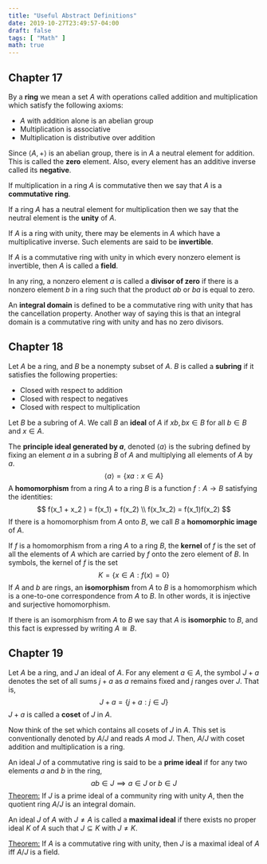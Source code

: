 ```yaml
---
title: "Useful Abstract Definitions"
date: 2019-10-27T23:49:57-04:00
draft: false
tags: [ "Math" ]
math: true
---
```


## Chapter 17

By a **ring** we mean a set $A$ with operations called addition and multiplication which satisfy the following axioms:

- $A$ with addition alone is an abelian group
- Multiplication is associative
- Multiplication is distributive over addition

Since $\langle A, + \rangle$ is an abelian group, there is in $A$ a neutral element for addition. This is called the **zero** element. Also, every element has an additive inverse called its **negative**.

If multiplication in a ring $A$ is commutative then we say that $A$ is a **commutative ring**.

If a ring $A$ has a neutral element for multiplication then we say that the neutral element is the **unity** of $A$.

If $A$ is a ring with unity, there may be elements in $A$ which have a multiplicative inverse. Such elements are said to be **invertible**.

If $A$ is a commutative ring with unity in which every nonzero element is invertible, then $A$ is called a **field**.

In any ring, a nonzero element $a$ is called a **divisor of zero** if there is a nonzero element $b$ in a ring such that the product $ab$ or $ba$ is equal to zero.

An **integral domain** is defined to be a commutative ring with unity that has the cancellation property. Another way of saying this is that an integral domain is a commutative ring with unity and has no zero divisors.

## Chapter 18

Let $A$ be a ring, and $B$ be a nonempty subset of $A$. $B$ is called a **subring** if it satisfies the following properties:

- Closed with respect to addition
- Closed with respect to negatives
- Closed with respect to multiplication

Let $B$ be a subring of $A$. We call $B$ an **ideal** of $A$ if $xb, bx \in B$ for all $b \in B$ and $x \in A$.

The **principle ideal generated by $a$**, denoted $\langle a \rangle$ is the subring defined by fixing an element $a$ in a subring $B$ of $A$ and multiplying all elements of $A$ by $a$.
$$
\langle a \rangle = \{ xa : x \in A \}
$$
A **homomorphism** from a ring $A$ to a ring $B$ is a function $f : A \to B$ satisfying the identities:
$$
f(x_1 + x_2 ) = f(x_1) + f(x_2) \\
f(x_1x_2) = f(x_1)f(x_2)
$$
If there is a homomorphism from $A$ onto $B$, we call $B$ a **homomorphic image** of $A$.

If $f$ is a homomorphism from a ring $A$ to a ring $B$, the **kernel** of $f$ is the set of all the elements of $A$ which are carried by $f$ onto the zero element of $B$. In symbols, the kernel of $f$ is the set
$$
K = \{x \in A: f(x) = 0\}
$$
If $A$ and $b$ are rings, an **isomorphism** from $A$ to $B$ is a homomorphism which is a one-to-one correspondence from $A$ to $B$. In other words, it is injective and surjective homomorphism. 

If there is an isomorphism from $A$ to $B$ we say that $A$ is **isomorphic** to $B$, and this fact is expressed by writing $A \cong B$.

## Chapter 19

Let $A$ be a ring, and $J$ an ideal of $A$. For any element $a \in A$, the symbol $J + a$ denotes the set of all sums $j + a$ as $a$ remains fixed and $j$ ranges over $J$. That is,
$$
J + a = \{j + a : j \in J\}
$$
$J + a$ is called a **coset** of $J$ in $A$.

Now think of the set which contains all cosets of $J$ in $A$. This set is conventionally denoted by $A / J$ and reads $A$ mod $J$. Then, $A / J$ with coset addition and multiplication is a ring.

An ideal $J$ of a commutative ring is said to be a **prime ideal** if for any two elements $a$ and $b$ in the ring,
$$
ab \in J \implies a \in J \text{ or } b \in J
$$
<u>Theorem:</u> If $J$ is a prime ideal of a community ring with unity $A$, then the quotient ring $A / J$ is an integral domain.

An ideal $J$ of $A$ with $J \ne A$ is called a **maximal ideal** if there exists no proper ideal $K$ of $A$ such that $J \subseteq K$ with $J \ne K$.

<u>Theorem:</u> If $A$ is a commutative ring with unity, then $J$ is a maximal ideal of $A$ iff $A/J$ is a field.

